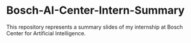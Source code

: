 # Bosch-AI-Center-Intern-Summary
This repository represents a summary slides of my internship at Bosch Center for Artificial Intelligence. 
